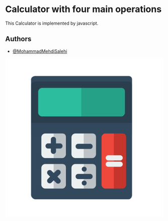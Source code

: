 
# Calculator with four main operations

This Calculator is implemented by javascript.


## Authors

- [@MohammadMehdiSalehi](https://github.com/mohammadmehdisalehi)

![Image Link](https://github.com/mohammadmehdisalehi/javasc/blob/master/js-02/IMG/b_5d0e3cd2a69c3.svg)

